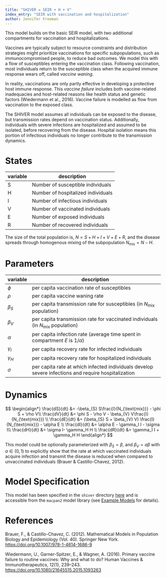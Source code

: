 ```yaml
---
title: "SHIVER = SEIR + H + V"
index_entry: "SEIR with vaccination and hospitalization"
author: Jennifer Freeman
---
```


This model builds on the basic SEIR model, with two additional compartments for vaccination and hospitalizations. 

Vaccines are typically subject to resource constraints and distribution strategies might prioritize vaccinations for specific subpopulations, such as immunocompromised people, to reduce bad outcomes. We model this with a flow of susceptibles entering the vaccination class. Following vaccination, most individuals return to the susceptible class when the acquired immune response wears off, called *vaccine waning*.

In reality, vaccinations are only partly effective in developing a protective host immune response. This *vaccine failure* includes both vaccine-related inadequacies and host-related reasons like health status and genetic factors (Wiedermann et al., 2016). Vaccine failure is modelled as flow from vaccination to the exposed class.

The SHIVER model assumes all individuals can be exposed to the disease, but transmission rates depend on vaccination status. Additionally, individuals with severe infections are hospitalized and assumed to be isolated, before recovering from the disease. Hospital isolation means this portion of infectious individuals no longer contribute to the transmission dynamics. 

# States

| variable | description                        |
| -------- | ---------------------------------- |
| S        | Number of susceptible individuals  |
| H        | Number of hospitalized individuals |
| I        | Number of infectious individuals   |
| V        | Number of vaccinated individuals   |
| E        | Number of exposed individuals      |
| R        | Number of recovered individuals    |

The size of the total population is,  $N = S + H + I  + V + E + R$, and the disease spreads through homogenous mixing of the subpopulation $N_{\text{mix}}=N -H$.

# Parameters

| variable   | description                                                                                         |
| ---------- | --------------------------------------------------------------------------------------------------- |
| $\phi$     | per capita vaccination rate of susceptibles                                                         |
| $\rho$     | per capita vaccine waning rate                                                                      |
| $\beta_S$  | per capita transmission rate for susceptibles (in $N_{\text{mix}}$ population)                      |
| $\beta_V$  | per capita transmission rate for vaccinated individuals (in $N_{\text{mix}}$ population)            |
| $\alpha$   | per capita infection rate (average time spent in compartment $E$ is $1/\alpha$)                     |  |
| $\gamma_I$ | per capita recovery rate for infected  individuals                                                  |
| $\gamma_H$ | per capita recovery rate for hospitalized individuals                                               |
| $\sigma$   | per capita rate at which infected individuals develop severe infections and require hospitalization |

# Dynamics 

$$
\begin{align*}
\frac{dS}{dt} &= -\beta_{S} S\frac{I}{N_{\text{mix}}} - \phi S + \rho V\\
\frac{dV}{dt} &=  \phi S - \rho V - \beta_{V} V\frac{I}{N_{\text{mix}}} \\
\frac{dE}{dt} &= (\beta_{S} S + \beta_{V} V) \frac{I}{N_{\text{mix}}} - \alpha E \\
\frac{dI}{dt} &= \alpha E - \gamma_I I - \sigma I\\
\frac{dH}{dt} &= \sigma I- \gamma_H H \\
\frac{dR}{dt} &= \gamma_I I + \gamma_H H
\end{align*}
$$

This model could be optionally parameterized with $\beta_{S} = \beta$, and $\beta_{V} = a \beta$ with $a \in (0, 1)$ to explicitly show that the rate at which vaccinated individuals acquire infection and transmit the disease is reduced when compared to unvaccinated individuals (Brauer & Castillo-Chavez, 2012).

# Model Specification

This model has been specified in the `shiver` directory [here](https://github.com/canmod/macpan2/blob/main/inst/starter_models/shiver/tmb.R) and is accessible from the `macpan2` model library (see [Example Models](https://canmod.github.io/macpan2/articles/example_models.html) for details). 

# References

Brauer, F., & Castillo-Chavez, C. (2012). Mathematical Models in Population Biology and Epidemiology (Vol. 40). Springer New York. https://doi.org/10.1007/978-1-4614-1686-9

Wiedermann, U., Garner-Spitzer, E., & Wagner, A. (2016). Primary vaccine failure to routine vaccines: Why and what to do? Human Vaccines & Immunotherapeutics, 12(1), 239–243. https://doi.org/10.1080/21645515.2015.1093263



